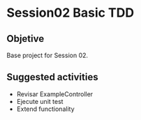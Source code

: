 # Session02  Basic TDD

## Objetive
Base project for Session 02.

## Suggested activities
- Revisar ExampleController
- Ejecute unit test 
- Extend functionality
